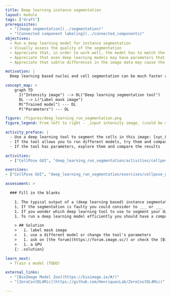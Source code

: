 ```yaml
---
title: Deep learning instance segmentation
layout: module
tags: ["draft"]
prerequisites:
  - "[Image segmentation](../segmentation)"
  - "[Connected component labeling](../connected_components)"
objectives:
  - Run a deep learning model for instance segmentation
  - Visually assess the quality of the segmentation
  - Appreciate that, in order to work well, the model has to match the input data
  - Appreciate that even deep learning models may have parameters that need to be tuned
  - Appreciate that subtle differences in the image data may cause the model to fail

motivation: |
  Deep learning based nuclei and cell segmentation can be much faster and more accurate than conventional segmentation methods. In addition, there may be less parameter tuning required than for conventional methods. However, one can still make mistakes, such as applying the wrong deep learning model for the given input data. Both the usefulness and potential pitfalls make it very important to learn how to properly use and judge deep learning based image segmentation.

concept_map: >
    graph TD
      I("Intensity image") --> DL("Deep learning segmentation tool")
      DL --> L("Label mask image")
      M("Trained model") --- DL
      P("Parameters") --- DL

figure: /figures/deep_learning_run_segmentation.png
figure_legend: From left to right - _input intensity image_ (could be multichannel, multidimensional),  _UNET architecture_ that is mostly used a base for modern deep learning methods (such as cellpose/stardist/mesmer) for bioimage segmentation, _network output_ varies based on the model used i.e., xy-gradients/binary mask in case of cellpose and distances to object boundaries/object probabilities in case of stardist, _label mask_ generated using different methods depending upon preceding steps.

activity_preface: |
  - Use a deep learning tool to segment the cells in this image: [xyc_8bit__membranes_nuclei.tif](https://github.com/NEUBIAS/training-resources/raw/master/image_data/xyc_8bit__membranes_nuclei.tif).
  - If the tool allows you to run different models, try them and compare the results
  - If the tool has parameters, explore them and compare the results

activities:
  - ["CellPose GUI", "deep_learning_run_segmentation/activities/cellpose_gui.md", "markdown"]

exercises:
- ["CellPose GUI", "deep_learning_run_segmentation/exercises/cellpose_gui.md", "markdown"]

assessment: >

  ### Fill in the blanks

    1. The typical output of a (deep learning based) instance segmentation is a ___ .
    1. If the segmentation is faulty you could consider to ___ or ___ .
    1. If you wonder which deep learning tool to use to segment your data you could ___ or ____.
    1. To run a deep learning model efficiently you should have a computer with ___ .

    > ## Solution
    >   1. label mask image
    >   1. use a different model or change the tool's parameters
    >   1. ask on [the forum](https://forum.image.sc/) or check the [BioImage Model Zoo](https://bioimage.io/#/)
    >   1. a GPU
    {: .solution}

learn_next:
  - Train a model (TODO)

external_links:
  - "[BioImage Model Zoo](https://bioimage.io/#/)"
  - "[ZeroCostDL4Mic](https://github.com/HenriquesLab/ZeroCostDL4Mic)"

---
```

